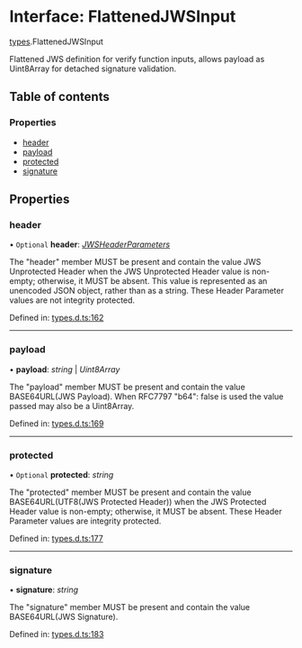 # Interface: FlattenedJWSInput

[types](../modules/types.md).FlattenedJWSInput

Flattened JWS definition for verify function inputs, allows payload as
Uint8Array for detached signature validation.

## Table of contents

### Properties

- [header](types.flattenedjwsinput.md#header)
- [payload](types.flattenedjwsinput.md#payload)
- [protected](types.flattenedjwsinput.md#protected)
- [signature](types.flattenedjwsinput.md#signature)

## Properties

### header

• `Optional` **header**: [*JWSHeaderParameters*](types.jwsheaderparameters.md)

The "header" member MUST be present and contain the value JWS
Unprotected Header when the JWS Unprotected Header value is non-
empty; otherwise, it MUST be absent.  This value is represented as
an unencoded JSON object, rather than as a string.  These Header
Parameter values are not integrity protected.

Defined in: [types.d.ts:162](https://github.com/panva/jose/blob/main/src/types.d.ts#L162)

___

### payload

• **payload**: *string* \| *Uint8Array*

The "payload" member MUST be present and contain the value
BASE64URL(JWS Payload). When RFC7797 "b64": false is used
the value passed may also be a Uint8Array.

Defined in: [types.d.ts:169](https://github.com/panva/jose/blob/main/src/types.d.ts#L169)

___

### protected

• `Optional` **protected**: *string*

The "protected" member MUST be present and contain the value
BASE64URL(UTF8(JWS Protected Header)) when the JWS Protected
Header value is non-empty; otherwise, it MUST be absent.  These
Header Parameter values are integrity protected.

Defined in: [types.d.ts:177](https://github.com/panva/jose/blob/main/src/types.d.ts#L177)

___

### signature

• **signature**: *string*

The "signature" member MUST be present and contain the value
BASE64URL(JWS Signature).

Defined in: [types.d.ts:183](https://github.com/panva/jose/blob/main/src/types.d.ts#L183)
